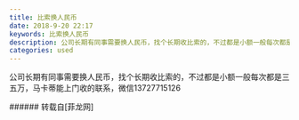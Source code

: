 ```yaml
---
title: 比索换人民币
date: 2018-9-20 22:17
keywords: 比索换人民币
description: 公司长期有同事需要换人民币，找个长期收比索的，不过都是小额一般每次都是三五万，马卡蒂能上门收的联系，微信13727715126
categories: used
---
```

<td class="t_f" id="postmessage_1843995">

公司长期有同事需要换人民币，找个长期收比索的，不过都是小额一般每次都是三五万，马卡蒂能上门收的联系，微信13727715126<br/>
</td>
###### 转载自[菲龙网]